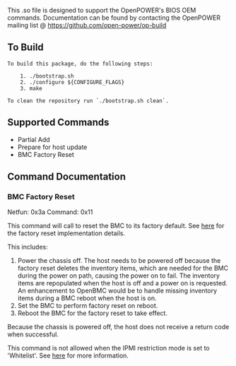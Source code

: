 This .so file is designed to support the OpenPOWER's BIOS OEM commands.
Documentation can be found by contacting the OpenPOWER mailing list @ https://github.com/open-power/op-build

## To Build
```
To build this package, do the following steps:

    1. ./bootstrap.sh
    2. ./configure ${CONFIGURE_FLAGS}
    3. make

To clean the repository run `./bootstrap.sh clean`.
```

## Supported Commands
- Partial Add
- Prepare for host update
- BMC Factory Reset

## Command Documentation

### BMC Factory Reset
Netfun: 0x3a
Command: 0x11

This command will call to reset the BMC to its factory default. See [here][0]
for the factory reset implementation details.

This includes:
1. Power the chassis off. The host needs to be powered off because the factory
reset deletes the inventory items, which are needed for the BMC during the power
on path, causing the power on to fail. The inventory items are repopulated when
the host is off and a power on is requested.
An enhancement to OpenBMC would be to handle missing inventory items during
a BMC reboot when the host is on.
2. Set the BMC to perform factory reset on reboot.
3. Reboot the BMC for the factory reset to take effect.

Because the chassis is powered off, the host does not receive a return code
when successful.

This command is not allowed when the IPMI restriction mode is set to
'Whitelist'.  See [here][1] for more information.

[0]: https://github.com/openbmc/phosphor-dbus-interfaces/tree/master/xyz/openbmc_project/Common/FactoryReset#xyzopenbmc_projectsoftwarebmcupdater
[1]: https://github.com/openbmc/phosphor-dbus-interfaces/blob/master/xyz/openbmc_project/Control/Security/RestrictionMode.interface.yaml

